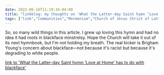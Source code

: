 ---date: 2022-06-16T11:19:34-04:00title: "linkblog: my thoughts on 'What the Latter-day Saint hymn ‘Love at Home’ has to do with blackface'"tags: ["link","Communities","Mormonism","Church of Jesus Christ of Latter-day Saints","Brigham Young","blackface","racism"]---So, so many wild things in this article. I grew up loving this hymn and had no idea it had roots in blackface minstrelsy. Hope the Church will take it out of its next hymnbook, but I'm not holding my breath. The real kicker is Brigham Young's concern about blackface—not because it's racist but because it's degrading to white people. [link to 'What the Latter-day Saint hymn ‘Love at Home’ has to do with blackface'](https://www.sltrib.com/religion/2022/06/12/what-latter-day-saint/)